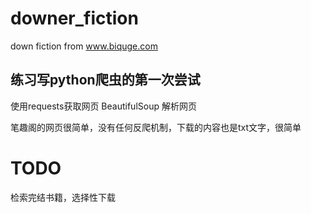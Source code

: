 # downer_fiction
down fiction from www.biquge.com

## 练习写python爬虫的第一次尝试
使用requests获取网页
BeautifulSoup 解析网页

笔趣阁的网页很简单，没有任何反爬机制，下载的内容也是txt文字，很简单

# TODO
检索完结书籍，选择性下载
